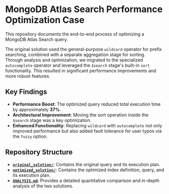 # MongoDB Atlas Search Performance Optimization Case

This repository documents the end-to-end process of optimizing a MongoDB Atlas Search query.

The original solution used the general-purpose `wildcard` operator for prefix searching, combined with a separate aggregation stage for sorting. Through analysis and optimization, we migrated to the specialized `autocomplete` operator and leveraged the `$search` stage's built-in `sort` functionality. This resulted in significant performance improvements and more robust features.

## Key Findings

- **Performance Boost**: The optimized query reduced total execution time by approximately **37%**.
- **Architectural Improvement**: Moving the sort operation inside the `$search` stage was a key optimization.
- **Enhanced Functionality**: Replacing `wildcard` with `autocomplete` not only improved performance but also added fault tolerance for user typos via the `fuzzy` option.

## Repository Structure

- **[`original_solution/`](./original_solution)**: Contains the original query and its execution plan.
- **[`optimized_solution/`](./optimized_solution)**: Contains the optimized index definition, query, and its execution plan.
- **[`ANALYSIS.md`](./ANALYSIS.md)**: Provides a detailed quantitative comparison and in-depth analysis of the two solutions.
